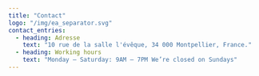 ```yaml
---
title: "Contact"
logo: "/img/ea_separator.svg"
contact_entries:
  - heading: Adresse
    text: "10 rue de la salle l'évêque, 34 000 Montpellier, France."
  - heading: Working hours
    text: "Monday – Saturday: 9AM – 7PM We’re closed on Sundays"
---
```

